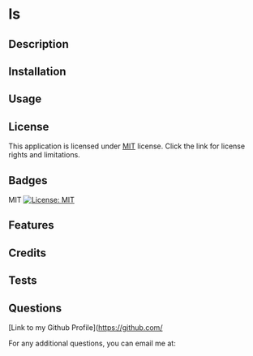 # ls

## Description


## Installation


## Usage

## License 
  This application is licensed under [MIT](https://opensource.org/licenses/MIT) license. Click the link for license rights and limitations.

## Badges
MIT [![License: MIT](https://img.shields.io/badge/License-MIT-yellow.svg)](https://opensource.org/licenses/MIT)

## Features


## Credits


## Tests


## Questions
[Link to my Github Profile](https://github.com/

For any additional questions, you can email me at:


